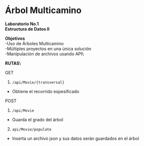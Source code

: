 # Árbol Multicamino 
**Laboratorio No.1**\
**Estructura de Datos II**

**Objetivos**\
-Uso de Árboles Multicamino\
-Múltiples proyectos en una única solución\
-Manipulación de archivos usando API\

**RUTAS**\

GET
1.  ```/api/Movie/{transversal}```
*    Obtiene el recorrido espesificado


POST
1.  ```/api/Movie```
*    Guarda el grado del árbol

2.  ```api/Movie/populate```
*    Inserta un archivo json y sus datos serán guardados en el árbol
